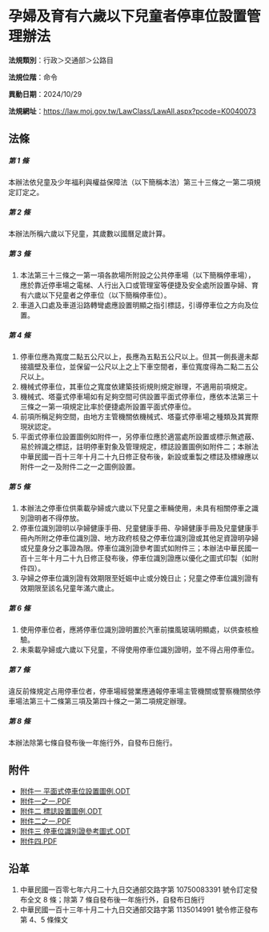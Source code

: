 # 孕婦及育有六歲以下兒童者停車位設置管理辦法




**法規類別**：行政＞交通部＞公路目

**法規位階**：命令

**異動日期**：2024/10/29  

**法規網址**：https://law.moj.gov.tw/LawClass/LawAll.aspx?pcode=K0040073



## 法條
##### 第 1 條
本辦法依兒童及少年福利與權益保障法（以下簡稱本法）第三十三條之一第二項規定訂定之。

##### 第 2 條
本辦法所稱六歲以下兒童，其歲數以國曆足歲計算。

##### 第 3 條
1. 本法第三十三條之一第一項各款場所附設之公共停車場（以下簡稱停車場），應於靠近停車場之電梯、人行出入口或管理室等便捷及安全處所設置孕婦、育有六歲以下兒童者之停車位（以下簡稱停車位）。
1. 車道入口處及車道沿路轉彎處應設置明顯之指引標誌，引導停車位之方向及位置。

##### 第 4 條
1. 停車位應為寬度二點五公尺以上，長應為五點五公尺以上。但其一側長邊未鄰接牆壁及車位，並保留一公尺以上之上下車空間者，車位寬度得為二點二五公尺以上。
1. 機械式停車位，其車位之寬度依建築技術規則規定辦理，不適用前項規定。
1. 機械式、塔臺式停車場如有足夠空間可供設置平面式停車位，應依本法第三十三條之一第一項規定比率於便捷處所設置平面式停車位。
1. 前項所稱足夠空間，由地方主管機關依機械式、塔臺式停車場之種類及其實際現狀認定。
1. 平面式停車位設置圖例如附件一，另停車位應於適當處所設置或標示無遮蔽、易於辨識之標誌，註明停車對象及管理規定，標誌設置圖例如附件二；本辦法中華民國一百十三年十月二十九日修正發布後，新設或重製之標誌及標線應以附件一之一及附件二之一之圖例設置。

##### 第 5 條
1. 本辦法之停車位供乘載孕婦或六歲以下兒童之車輛使用，未具有相關停車之識別證明者不得停放。
1. 停車位識別證明以孕婦健康手冊、兒童健康手冊、孕婦健康手冊及兒童健康手冊內所附之停車位識別證、地方政府核發之停車位識別證或其他足資證明孕婦或兒童身分之事證為限。停車位識別證參考圖式如附件三；本辦法中華民國一百十三年十月二十九日修正發布後，停車位識別證應以優化之圖式印製（如附件四）。
1. 孕婦之停車位識別證有效期限至妊娠中止或分娩日止；兒童之停車位識別證有效期限至該名兒童年滿六歲止。

##### 第 6 條
1. 使用停車位者，應將停車位識別證明置於汽車前擋風玻璃明顯處，以供查核檢驗。
1. 未乘載孕婦或六歲以下兒童，不得使用停車位識別證明，並不得占用停車位。

##### 第 7 條
違反前條規定占用停車位者，停車場經營業應通報停車場主管機關或警察機關依停車場法第三十二條第三項及第四十條之一第二項規定辦理。

##### 第 8 條
本辦法除第七條自發布後一年施行外，自發布日施行。
## 附件
* [附件一 平面式停車位設置圖例.ODT](https://law.moj.gov.tw/LawClass/LawGetFile.ashx?FileId=0000221735)
* [附件一之一.PDF](https://law.moj.gov.tw/LawClass/LawGetFile.ashx?FileId=0000378108)
* [附件二 標誌設置圖例.ODT](https://law.moj.gov.tw/LawClass/LawGetFile.ashx?FileId=0000221736)
* [附件二之一.PDF](https://law.moj.gov.tw/LawClass/LawGetFile.ashx?FileId=0000378109)
* [附件三 停車位識別證參考圖式.ODT](https://law.moj.gov.tw/LawClass/LawGetFile.ashx?FileId=0000221737)
* [附件四.PDF](https://law.moj.gov.tw/LawClass/LawGetFile.ashx?FileId=0000378110)
## 沿革
1. 中華民國一百零七年六月二十九日交通部交路字第 10750083391  號令訂定發布全文 8  條；除第 7  條自發布後一年施行外，自發布日施行
1. 中華民國一百十三年十月二十九日交通部交路字第 1135014991 號令修正發布第 4、5 條條文
